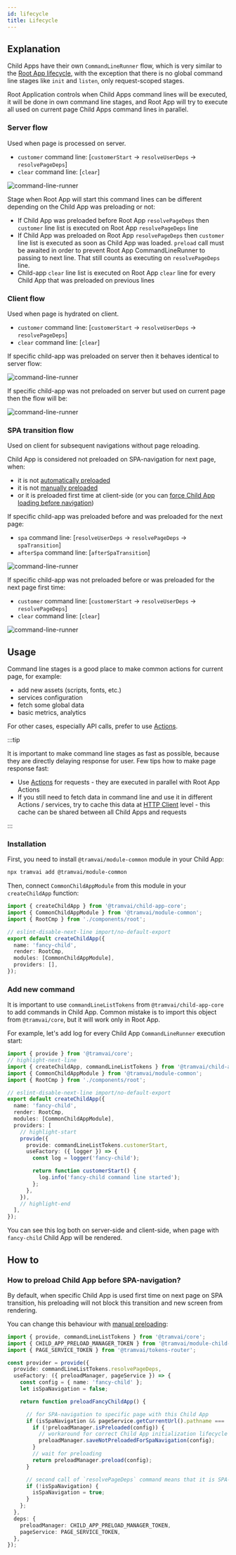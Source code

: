 ```yaml
---
id: lifecycle
title: Lifecycle
---
```


## Explanation

Child Apps have their own `CommandLineRunner` flow, which is very similar to the [Root App lifecycle](03-features/06-app-lifecycle.md), with the exception that there is no global command line stages like `init` and `listen`, only request-scoped stages.

Root Application controls when Child Apps command lines will be executed, it will be done in own command line stages, and Root App will try to execute all used on current page Child Apps command lines in parallel.

### Server flow

Used when page is processed on server.

- `customer` command line: [`customerStart` -> `resolveUserDeps` -> `resolvePageDeps`]
- `clear` command line: [`clear`]

![command-line-runner](/img/child-app/command-line-runner-server.drawio.svg)

Stage when Root App will start this command lines can be different depending on the Child App was preloading or not:

- If Child App was preloaded before Root App `resolvePageDeps` then `customer` line list is executed on Root App `resolvePageDeps` line
- If Child App was preloaded on Root App `resolvePageDeps` then `customer` line list is executed as soon as Child App was loaded. `preload` call must be awaited in order to prevent Root App CommandLineRunner to passing to next line. That still counts as executing on `resolvePageDeps` line.
- Child-app `clear` line list is executed on Root App `clear` line for every Child App that was preloaded on previous lines

### Client flow

Used when page is hydrated on client.

- `customer` command line: [`customerStart` -> `resolveUserDeps` -> `resolvePageDeps`]
- `clear` command line: [`clear`]

If specific child-app was preloaded on server then it behaves identical to server flow:

![command-line-runner](/img/child-app/command-line-runner-client-loaded.drawio.svg)

If specific child-app was not preloaded on server but used on current page then the flow will be:

![command-line-runner](/img/child-app/command-line-runner-client-not-loaded.drawio.svg)

### SPA transition flow

Used on client for subsequent navigations without page reloading.

Child App is considered not preloaded on SPA-navigation for next page, when:
- it is not [automatically preloaded](03-features/015-child-app/010-connect.md#preload-automatically-for-page-or-layout)
- it is not [manually preloaded](03-features/015-child-app/010-connect.md#preload-manually)
- or it is preloaded first time at client-side (or you can [force Child App loading before navigation](#how-to-preload-child-app-before-spa-navigation))

If specific child-app was preloaded before and was preloaded for the next page:

- `spa` command line: [`resolveUserDeps` -> `resolvePageDeps` -> `spaTransition`]
- `afterSpa` command line: [`afterSpaTransition`]

![command-line-runner](/img/child-app/command-line-runner-spa-loaded.drawio.svg)

If specific child-app was not preloaded before or was preloaded for the next page first time:

- `customer` command line: [`customerStart` -> `resolveUserDeps` -> `resolvePageDeps`]
- `clear` command line: [`clear`]

![command-line-runner](/img/child-app/command-line-runner-spa-not-loaded.drawio.svg)

## Usage

Command line stages is a good place to make common actions for current page, for example:

- add new assets (scripts, fonts, etc.)
- services configuration
- fetch some global data
- basic metrics, analytics

For other cases, especially API calls, prefer to use [Actions](03-features/015-child-app/07-data-fetching.md#actions).

:::tip

It is important to make command line stages as fast as possible, because they are directly delaying response for user. Few tips how to make page response fast:

- Use [Actions](03-features/015-child-app/07-data-fetching.md#actions) for requests - they are executed in parallel with Root App Actions
- If you still need to fetch data in command line and use it in different Actions / services, try to cache this data at [HTTP Client](03-features/015-child-app/07-data-fetching.md#http-client) level - this cache can be shared between all Child Apps and requests

:::

### Installation

First, you need to install `@tramvai/module-common` module in your Child App:

```bash
npx tramvai add @tramvai/module-common
```

Then, connect `CommonChildAppModule` from this module in your `createChildApp` function:

```ts
import { createChildApp } from '@tramvai/child-app-core';
import { CommonChildAppModule } from '@tramvai/module-common';
import { RootCmp } from './components/root';

// eslint-disable-next-line import/no-default-export
export default createChildApp({
  name: 'fancy-child',
  render: RootCmp,
  modules: [CommonChildAppModule],
  providers: [],
});
```

### Add new command

It is important to use `commandLineListTokens` from `@tramvai/child-app-core` to add commands in Child App. Common mistake is to import this object from `@tramvai/core`, but it will work only in Root App.

For example, let's add log for every Child App `CommandLineRunner` execution start:

```ts
import { provide } from '@tramvai/core';
// highlight-next-line
import { createChildApp, commandLineListTokens } from '@tramvai/child-app-core';
import { CommonChildAppModule } from '@tramvai/module-common';
import { RootCmp } from './components/root';

// eslint-disable-next-line import/no-default-export
export default createChildApp({
  name: 'fancy-child',
  render: RootCmp,
  modules: [CommonChildAppModule],
  providers: [
    // highlight-start
    provide({
      provide: commandLineListTokens.customerStart,
      useFactory: ({ logger }) => {
        const log = logger('fancy-child');

        return function customerStart() {
          log.info('fancy-child command line started');
        };
      },
    }),
    // highlight-end
  ],
});
```

You can see this log both on server-side and client-side, when page with `fancy-child` Child App will be rendered.

## How to

### How to preload Child App before SPA-navigation?

By default, when specific Child App is used first time on next page on SPA transition, his preloading will not block this transition and new screen from rendering.

You can change this behaviour with [manual preloading](03-features/015-child-app/010-connect.md#preload-manually):

```ts
import { provide, commandLineListTokens } from '@tramvai/core';
import { CHILD_APP_PRELOAD_MANAGER_TOKEN } from '@tramvai/module-child-app';
import { PAGE_SERVICE_TOKEN } from '@tramvai/tokens-router';

const provider = provide({
  provide: commandLineListTokens.resolvePageDeps,
  useFactory: ({ preloadManager, pageService }) => {
    const config = { name: 'fancy-child' };
    let isSpaNavigation = false;

    return function preloadFancyChildApp() {

      // for SPA-navigation to specific page with this Child App
      if (isSpaNavigation && pageService.getCurrentUrl().pathname === '/fancy-child/') {
        if (!preloadManager.isPreloaded(config)) {
          // workaround for correct Child App initialization lifecycle
          preloadManager.saveNotPreloadedForSpaNavigation(config);
        }
        // wait for preloading
        return preloadManager.preload(config);
      }

      // second call of `resolvePageDeps` command means that it is SPA-navigation
      if (!isSpaNavigation) {
        isSpaNavigation = true;
      }
    };
  },
  deps: {
    preloadManager: CHILD_APP_PRELOAD_MANAGER_TOKEN,
    pageService: PAGE_SERVICE_TOKEN,
  },
});
```
